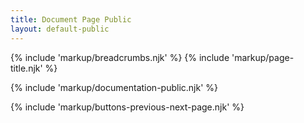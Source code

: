 ```yaml
---
title: Document Page Public
layout: default-public
---
```


{% include 'markup/breadcrumbs.njk' %}
{% include 'markup/page-title.njk' %}

{% include 'markup/documentation-public.njk' %}

{% include 'markup/buttons-previous-next-page.njk' %}
